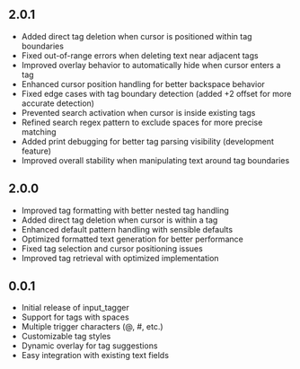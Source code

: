 ## 2.0.1

* Added direct tag deletion when cursor is positioned within tag boundaries
* Fixed out-of-range errors when deleting text near adjacent tags
* Improved overlay behavior to automatically hide when cursor enters a tag
* Enhanced cursor position handling for better backspace behavior
* Fixed edge cases with tag boundary detection (added +2 offset for more accurate detection)
* Prevented search activation when cursor is inside existing tags
* Refined search regex pattern to exclude spaces for more precise matching
* Added print debugging for better tag parsing visibility (development feature)
* Improved overall stability when manipulating text around tag boundaries

## 2.0.0

* Improved tag formatting with better nested tag handling
* Added direct tag deletion when cursor is within a tag
* Enhanced default pattern handling with sensible defaults
* Optimized formatted text generation for better performance
* Fixed tag selection and cursor positioning issues
* Improved tag retrieval with optimized implementation

## 0.0.1

* Initial release of input_tagger
* Support for tags with spaces
* Multiple trigger characters (@, #, etc.)
* Customizable tag styles
* Dynamic overlay for tag suggestions
* Easy integration with existing text fields